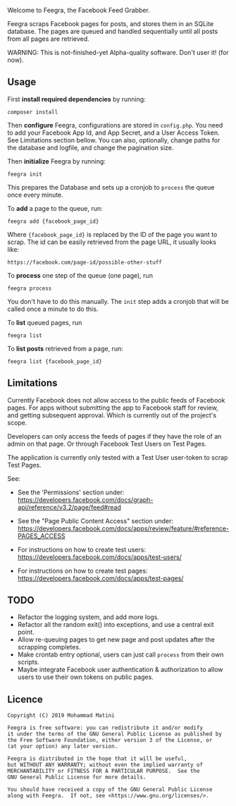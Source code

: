Welcome to Feegra, the Facebook Feed Grabber.

Feegra scraps Facebook pages for posts, and stores them in an SQLite database.
The pages are queued and handled sequentially until all posts from all pages are
retrieved.

WARNING: This is not-finished-yet Alpha-quality software. Don't user it! (for
now).


Usage
-----

First **install required dependencies** by running:

`composer install`

Then **configure** Feegra, configurations are stored in `config.php`. You need
to add your Facebook App Id, and App Secret, and a User Access Token. See
Limitations section bellow. You can also, optionally, change paths for the
database and logfile, and change the pagination size.

Then **initialize** Feegra by running:

`feegra init`

This prepares the Database and sets up a cronjob to `process` the queue once
every minute.

To **add** a page to the queue, run:

`feegra add {facebook_page_id}`

Where `{facebook_page_id}` is replaced by the ID of the page you want to scrap.
The id can be easily retrieved from the page URL, it usually looks like:

`https://facebook.com/page-id/possible-other-stuff`

To **process** one step of the queue (one page), run

`feegra process`

You don't have to do this manually. The `init` step adds a cronjob that will be
called once a minute to do this.

To **list** queued pages, run

`feegra list`

To **list posts** retrieved from a page, run:

`feegra list {facebook_page_id}`


Limitations
-----------

Currently Facebook does not allow access to the public feeds of Facebook pages.
For apps without submitting the app to Facebook staff for review, and getting
subsequent approval. Which is currently out of the project's scope.

Developers can only access the feeds of pages if they have the role of an admin
on that page. Or through Facebook Test Users on Test Pages.

The application is currently only tested with a Test User user-token to scrap
Test Pages.


See:
- See the 'Permissions' section under:
  https://developers.facebook.com/docs/graph-api/reference/v3.2/page/feed#read

- See the "Page Public Content Access" section under:
  https://developers.facebook.com/docs/apps/review/feature/#reference-PAGES_ACCESS
  
- For instructions on how to create test users:
  https://developers.facebook.com/docs/apps/test-users/

- For instructions on how to create test pages:
  https://developers.facebook.com/docs/apps/test-pages/ 
 

TODO
----

* Refactor the logging system, and add more logs.
* Refactor all the random exit() into exceptions, and use a central exit point.
* Allow re-queuing pages to get new page and post updates after the scrapping
  completes.
* Make crontab entry optional, users can just call `process` from their own
  scripts.
* Maybe integrate Facebook user authentication & authorization to allow users to
  use their own tokens on public pages.
  
Licence
-------

```
Copyright (C) 2019 Mohammad Matini

Feegra is free software: you can redistribute it and/or modify
it under the terms of the GNU General Public License as published by
the Free Software Foundation, either version 3 of the License, or
(at your option) any later version.

Feegra is distributed in the hope that it will be useful,
but WITHOUT ANY WARRANTY; without even the implied warranty of
MERCHANTABILITY or FITNESS FOR A PARTICULAR PURPOSE.  See the
GNU General Public License for more details.

You should have received a copy of the GNU General Public License
along with Feegra.  If not, see <https://www.gnu.org/licenses/>.
```

